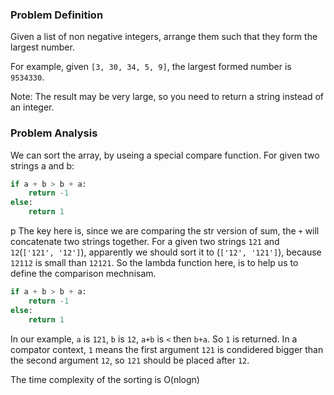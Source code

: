 ### Problem Definition
Given a list of non negative integers, arrange them such that they form the largest number.

For example, given `[3, 30, 34, 5, 9]`, the largest formed number is `9534330`.

Note: The result may be very large, so you need to return a string instead of an integer.

### Problem Analysis
We can sort the array, by useing a special compare function. For given two strings a and b:
```python
if a + b > b + a:
    return -1
else:
    return 1
```
 p
The key here is, since we are comparing the str version of sum, the `+` will concatenate two strings together. For a given two strings `121` and `12`(`['121', '12']`), apparently we should sort it to (`['12', '121']`), because `12112` is small than `12121`. So the lambda function here, is to help us to define the comparison mechnisam.

```python
if a + b > b + a:
    return -1
else:
    return 1
```
In our example, `a` is `121`, `b` is `12`, `a+b` is `<` then `b+a`. So `1` is returned. In a compator context, `1` means the first argument `121` is condidered bigger than the second argument `12`, so `121` should be placed after `12`.

The time complexity of the sorting is O(nlogn)